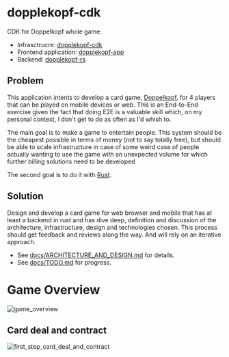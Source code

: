 # dopplekopf-cdk

CDK for Doppelkopf whole game:
* Infrasctrucre: [dopplekopf-cdk](https://github.com/Rbatistab/dopplekopf-cdk/tree/main)
* Frontend application: [dopplekopf-app](https://github.com/Rbatistab/doppelkopf-app)
* Backend: [dopplekopf-rs](https://github.com/Rbatistab/doppelkopf-rs)

## Problem

This application intents to develop a card game, [Doppelkopf](https://en.wikipedia.org/wiki/Doppelkopf), for 4 players that can be played on mobile devices or web. This is an End-to-End exercise given the fact that doing E2E is a valuable skill which, on my personal context, I don't get to do as often as I'd whish to. 

The main goal is to make a game to entertain people. This system should be the cheapest possible in terms of money (not to say totally free), but should be able to scale infrastructure in case of some weird case of people actually wanting to use the game with an unexpected volume for which further billing solutions need to be developed

The second goal is to do it with [Rust](https://www.rust-lang.org/).

## Solution

Design and develop a card game for web browser and mobile that has at least a backend in rust and has dive deep, definition and discussion of the architecture, infrastructure, design and technologies chosen. This process should get feedback and reviews along the way. And will rely on an iterative approach.

* See [docs/ARCHITECTURE_AND_DESIGN.md](https://github.com/Rbatistab/dopplekopf-cdk/blob/main/docs/ARCHITECTURE_AND_DESIGN.md) for details.
* See [docs/TODO.md](https://github.com/Rbatistab/dopplekopf-cdk/blob/main/docs/TODO.md) for progress.

# Game Overview

![game_overview](https://drive.google.com/uc?export=view&id=17qDfg14eofoHQsIuZk-Pci7aqCvqct63)

## Card deal and contract

![first_step_card_deal_and_contract](https://drive.google.com/uc?export=view&id=1zV2rW_a4iCs9uYO9FmfmYFaqUFYcwfPq)
